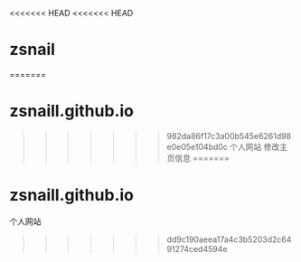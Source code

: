 <<<<<<< HEAD
﻿<<<<<<< HEAD
# zsnail
=======
# zsnaill.github.io
>>>>>>> 982da86f17c3a00b545e6261d98e0e05e104bd0c
个人网站
修改主页信息
=======
# zsnaill.github.io
个人网站
>>>>>>> dd9c190aeea17a4c3b5203d2c6491274ced4594e
